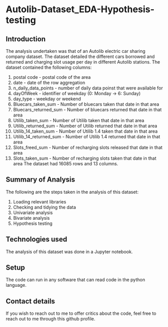 # Autolib-Dataset_EDA-Hypothesis-testing
## Introduction
The analysis undertaken was that of an Autolib electric car sharing company dataset. The dataset detailed the different cars borrowed and returned and charging slot usage per day in different Autolib stations. The dataset contained the following columns:
  1. postal code - postal code of the area
  2. date - date of the row aggregation
  3. n_daily_data_points - number of daily data poinst that were available for
  4. dayOfWeek - identifier of weekday (0: Monday -> 6: Sunday)
  5. day_type - weekday or weekend
  6. Bluecars_taken_sum - Number of bluecars taken that date in that area
  7. Bluecars_returned_sum - Number of bluecars returned that date in that area
  8. Utilib_taken_sum - Number of Utilib taken that date in that area
  9. Utilib_returned_sum - Number of Utilib returned that date in that area
  10. Utilib_14_taken_sum - Number of Utilib 1.4 taken that date in that area
  11. Utilib_14_returned_sum - Number of Utilib 1.4 returned that date in that area
  12. Slots_freed_sum - Number of recharging slots released that date in that area
  13. Slots_taken_sum - Number of recharging slots taken that date in that area
The dataset had 16085 rows and 13 columns.

## Summary of Analysis
The following are the steps taken in the analysis of this dataset:
  1. Loading relevant libraries
  2. Checking and tidying the data
  3. Univariate analysis
  4. Bivariate analysis
  5. Hypothesis testing 
  
## Technologies used
The analysis of this dataset was done in a Jupyter notebook.

## Setup
The code can run in any software that can read code in the python language.

## Contact details
If you wish to reach out to me to offer critics about the code, feel free to reach out to me through this github profile.
